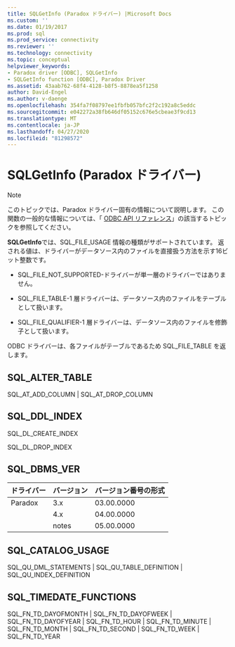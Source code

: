 ```yaml
---
title: SQLGetInfo (Paradox ドライバー) |Microsoft Docs
ms.custom: ''
ms.date: 01/19/2017
ms.prod: sql
ms.prod_service: connectivity
ms.reviewer: ''
ms.technology: connectivity
ms.topic: conceptual
helpviewer_keywords:
- Paradox driver [ODBC], SQLGetInfo
- SQLGetInfo function [ODBC], Paradox Driver
ms.assetid: 43aab762-68f4-4128-b8f5-8878ea5f1258
author: David-Engel
ms.author: v-daenge
ms.openlocfilehash: 354fa7f08797ee1fbfb057bfc2f2c192a8c5eddc
ms.sourcegitcommit: e042272a38fb646df05152c676e5cbeae3f9cd13
ms.translationtype: MT
ms.contentlocale: ja-JP
ms.lasthandoff: 04/27/2020
ms.locfileid: "81298572"
---
```

# <a name="sqlgetinfo-paradox-driver"></a>SQLGetInfo (Paradox ドライバー)
> [!NOTE]  
>  このトピックでは、Paradox ドライバー固有の情報について説明します。 この関数の一般的な情報については、「 [ODBC API リファレンス](../../odbc/reference/syntax/odbc-api-reference.md)」の該当するトピックを参照してください。  
  
 **SQLGetInfo**では、SQL_FILE_USAGE 情報の種類がサポートされています。 返される値は、ドライバーがデータソース内のファイルを直接扱う方法を示す16ビット整数です。  
  
-   SQL_FILE_NOT_SUPPORTED-ドライバーが単一層のドライバーではありません。  
  
-   SQL_FILE_TABLE-1 層ドライバーは、データソース内のファイルをテーブルとして扱います。  
  
-   SQL_FILE_QUALIFIER-1 層ドライバーは、データソース内のファイルを修飾子として扱います。  
  
 ODBC ドライバーは、各ファイルがテーブルであるため SQL_FILE_TABLE を返します。  
  
## <a name="sql_alter_table"></a>SQL_ALTER_TABLE  
 SQL_AT_ADD_COLUMN &#124; SQL_AT_DROP_COLUMN  
  
## <a name="sql_ddl_index"></a>SQL_DDL_INDEX  
 SQL_DL_CREATE_INDEX  
  
 SQL_DL_DROP_INDEX  
  
## <a name="sql_dbms_ver"></a>SQL_DBMS_VER  
  
|ドライバー|バージョン|バージョン番号の形式|  
|----------|-------------|-------------------------------|  
|Paradox|3.x|03.00.0000|  
||4.x|04.00.0000|  
||notes|05.00.0000|  
  
## <a name="sql_catalog_usage"></a>SQL_CATALOG_USAGE  
 SQL_QU_DML_STATEMENTS &#124; SQL_QU_TABLE_DEFINITION &#124; SQL_QU_INDEX_DEFINITION  
  
## <a name="sql_timedate_functions"></a>SQL_TIMEDATE_FUNCTIONS  
 SQL_FN_TD_DAYOFMONTH &#124; SQL_FN_TD_DAYOFWEEK &#124; SQL_FN_TD_DAYOFYEAR &#124; SQL_FN_TD_HOUR &#124; SQL_FN_TD_MINUTE &#124; SQL_FN_TD_MONTH &#124; SQL_FN_TD_SECOND &#124; SQL_FN_TD_WEEK &#124; SQL_FN_TD_YEAR
